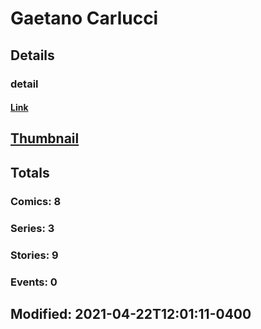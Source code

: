 # Gaetano  Carlucci 
## Details
### detail
#### [Link](http://marvel.com/comics/creators/13506/gaetano_carlucci?utm_campaign=apiRef&utm_source=225578a89fc76f3d20fbffda5d17a88d)
## [Thumbnail](http://i.annihil.us/u/prod/marvel/i/mg/b/40/image_not_available.jpg)
## Totals
### Comics: 8
### Series: 3
### Stories: 9
### Events: 0
## Modified: 2021-04-22T12:01:11-0400